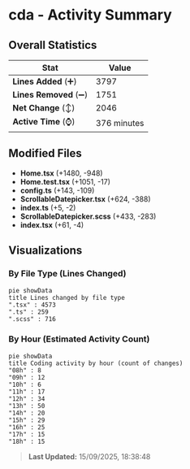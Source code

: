 # cda - Activity Summary 

## Overall Statistics

| Stat                   | Value                                                             |
| ---------------------- | ----------------------------------------------------------------- |
| **Lines Added** (➕)   | 3797                                          |
| **Lines Removed** (➖) | 1751                                        |
| **Net Change** (↕)    | 2046                |
| **Active Time** (⌚)   | 376 minutes |


## Modified Files
- **Home.tsx** (+1480, -948)
- **Home.test.tsx** (+1051, -17)
- **config.ts** (+143, -109)
- **ScrollableDatepicker.tsx** (+624, -388)
- **index.ts** (+5, -2)
- **ScrollableDatepicker.scss** (+433, -283)
- **index.tsx** (+61, -4)

## Visualizations

### By File Type (Lines Changed)

```mermaid
pie showData
title Lines changed by file type
".tsx" : 4573
".ts" : 259
".scss" : 716
```

### By Hour (Estimated Activity Count)

```mermaid
pie showData
title Coding activity by hour (count of changes)
"08h" : 8
"09h" : 12
"10h" : 6
"11h" : 17
"12h" : 34
"13h" : 50
"14h" : 20
"15h" : 29
"16h" : 25
"17h" : 15
"18h" : 15
```


> **Last Updated:** 15/09/2025, 18:38:48
